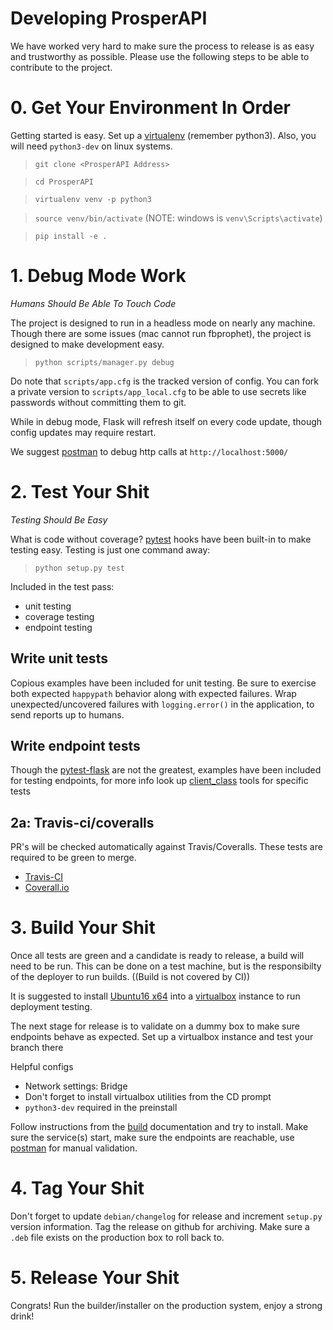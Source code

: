 # Developing ProsperAPI
We have worked very hard to make sure the process to release is as easy and trustworthy as possible.  Please use the following steps to be able to contribute to the project.

# 0. Get Your Environment In Order
Getting started is easy.  Set up a [virtualenv](http://docs.python-guide.org/en/latest/dev/virtualenvs/) (remember python3).  Also, you will need `python3-dev` on linux systems.

> `git clone <ProsperAPI Address>`

> `cd ProsperAPI`

> `virtualenv venv -p python3`

> `source venv/bin/activate` (NOTE: windows is `venv\Scripts\activate`)

> `pip install -e .` 

# 1. Debug Mode Work
_Humans Should Be Able To Touch Code_

The project is designed to run in a headless mode on nearly any machine.  Though there are some issues (mac cannot run fbprophet), the project is designed to make development easy.

> `python scripts/manager.py debug`

Do note that `scripts/app.cfg` is the tracked version of config.  You can fork a private version to `scripts/app_local.cfg` to be able to use secrets like passwords without committing them to git.

While in debug mode, Flask will refresh itself on every code update, though config updates may require restart.  

We suggest [postman](https://www.getpostman.com/) to debug http calls at `http://localhost:5000/`

# 2. Test Your Shit
_Testing Should Be Easy_

What is code without coverage?  [pytest](http://doc.pytest.org/en/latest/) hooks have been built-in to make testing easy.  Testing is just one command away:

>`python setup.py test`

Included in the test pass:
* unit testing
* coverage testing
* endpoint testing

## Write unit tests
Copious examples have been included for unit testing.  Be sure to exercise both expected `happypath` behavior along with expected failures.  Wrap unexpected/uncovered failures with `logging.error()` in the application, to send reports up to humans.

## Write endpoint tests
Though the [pytest-flask](http://pytest-flask.readthedocs.io/en/latest/) are not the greatest, examples have been included for testing endpoints, for more info look up [client_class](http://pytest-flask.readthedocs.io/en/latest/features.html#client-class-application-test-client-for-class-based-tests) tools for specific tests

## 2a: Travis-ci/coveralls
PR's will be checked automatically against Travis/Coveralls.  These tests are required to be green to merge.

* [Travis-CI](https://travis-ci.org/EVEprosper/ProsperAPI)
* [Coverall.io](https://coveralls.io/github/EVEprosper/ProsperAPI)

# 3. Build Your Shit
Once all tests are green and a candidate is ready to release, a build will need to be run.  This can be done on a test machine, but is the responsibilty of the deployer to run builds.  ((Build is not covered by CI))

It is suggested to install [Ubuntu16 x64](http://releases.ubuntu.com/16.04/) into a [virtualbox](https://www.virtualbox.org/wiki/Downloads) instance to run deployment testing.  

The next stage for release is to validate on a dummy box to make sure endpoints behave as expected.  Set up a virtualbox instance and test your branch there

Helpful configs
* Network settings: Bridge
* Don't forget to install virtualbox utilities from the CD prompt
* `python3-dev` required in the preinstall

Follow instructions from the [build](https://github.com/EVEprosper/ProsperAPI/blob/master/docs/build.md) documentation and try to install.  Make sure the service(s) start, make sure the endpoints are reachable, use [postman](https://www.getpostman.com/) for manual validation.

# 4. Tag Your Shit
Don't forget to update `debian/changelog` for release and increment `setup.py` version information.  Tag the release on github for archiving.  Make sure a `.deb` file exists on the production box to roll back to.

# 5. Release Your Shit
Congrats!  Run the builder/installer on the production system, enjoy a strong drink!  
